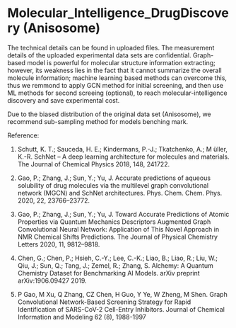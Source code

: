 # Molecular_Intelligence_DrugDiscovery (Anisosome)

The technical details can be found in uploaded files. The measurement details of the uploaded experimental data sets are confidential.  Graph-based model is powerful for molecular structure information extracting; however, its weakness lies in the fact that it cannot summarize the overall molecule information; machine learning based methods can overcome this, thus we remmond to apply GCN method for initial screening, and then use ML methods for second screeing (optional), to reach molecular-intelligence discovery and save experimental cost.

Due to the biased distribution of the original data set (Anisosome), we recommend sub-sampling method for models benching mark.



Reference:

1. Schutt, K. T.; Sauceda, H. E.; Kindermans, P.-J.; Tkatchenko, A.; M ̈uller, K.-R. SchNet – A deep learning architecture for molecules and materials. The Journal of Chemical Physics 2018, 148, 241722.

2. Gao, P.; Zhang, J.; Sun, Y.; Yu, J. Accurate predictions of aqueous solubility of drug molecules via the multilevel graph convolutional network (MGCN) and SchNet architectures. Phys. Chem. Chem. Phys. 2020, 22, 23766–23772.

3. Gao, P.; Zhang, J.; Sun, Y.; Yu, J. Toward Accurate Predictions of Atomic Properties via Quantum Mechanics Descriptors Augmented Graph Convolutional Neural Network: Application of This Novel Approach in NMR Chemical Shifts Predictions. The Journal of Physical Chemistry Letters 2020, 11, 9812–9818.

4. Chen, G.; Chen, P.; Hsieh, C.-Y.; Lee, C.-K.; Liao, B.; Liao, R.; Liu, W.; Qiu, J.; Sun, Q.; Tang, J.; Zemel, R.; Zhang, S. Alchemy: A Quantum Chemistry Dataset for Benchmarking AI Models. arXiv preprint arXiv:1906.09427 2019.

5. P Gao, M Xu, Q Zhang, CZ Chen, H Guo, Y Ye, W Zheng, M Shen. Graph Convolutional Network-Based Screening Strategy for Rapid Identification of SARS-CoV-2 Cell-Entry Inhibitors. Journal of Chemical Information and Modeling 62 (8), 1988-1997
